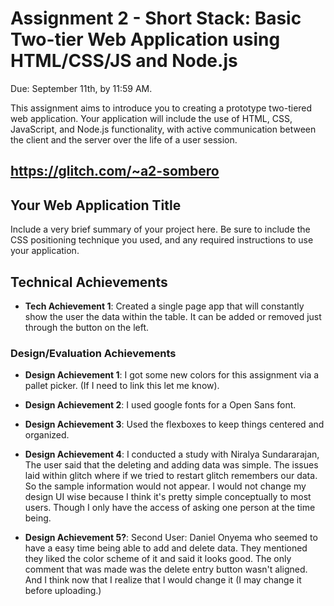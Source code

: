 Assignment 2 - Short Stack: Basic Two-tier Web Application using HTML/CSS/JS and Node.js  
===

Due: September 11th, by 11:59 AM.

This assignment aims to introduce you to creating a prototype two-tiered web application. 
Your application will include the use of HTML, CSS, JavaScript, and Node.js functionality, with active communication between the client and the server over the life of a user session.

https://glitch.com/~a2-sombero 
---

## Your Web Application Title
Include a very brief summary of your project here. Be sure to include the CSS positioning technique you used, and any required instructions to use your application.

## Technical Achievements
- **Tech Achievement 1**: Created a single page app that will constantly show the user the data within the table. It can be added or removed just through the button on the left.

### Design/Evaluation Achievements
- **Design Achievement 1**: I got some new colors for this assignment via a pallet picker. (If I need to link this let me know). 

- **Design Achievement 2**: I used google fonts for a Open Sans font. 

- **Design Achievement 3**: Used the flexboxes to keep things centered and organized. 

- **Design Achievement 4**: I conducted a study with Niralya Sundararajan, The user said that the deleting and adding data was simple. The issues laid within glitch where if we tried to restart glitch remembers our data. So the sample information would not appear. I would not change my design UI wise because I think it's pretty simple conceptually to most users. Though I only have the access of asking one person at the time being. 

- **Design Achievement 5?**: Second User: Daniel Onyema who seemed to have a easy time being able to add and delete data. They mentioned they liked the color scheme of it and said it looks good. The only comment that was made was the delete entry button wasn't aligned. And I think now that I realize that I would change it (I may change it before uploading.)

